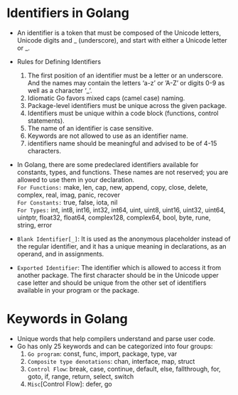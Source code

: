 # Identifiers in Golang
- An identifier is a token that must be composed of the Unicode letters, Unicode digits and _ (underscore), and start with either a Unicode letter or _.
- Rules for Defining Identifiers
    1. The first position of an identifier must be a letter or an underscore. And the names may contain the letters ‘a-z’ or ’A-Z’ or digits 0-9 as well as a character ‘_’.
    2. Idiomatic Go favors mixed caps (camel case) naming.
    3. Package-level identifiers must be unique across the given package.
    4. Identifiers must be unique within a code block (functions, control statements).
    5. The name of an identifier is case sensitive.
    6. Keywords are not allowed to use as an identifier name.
    7. identifiers name should be meaningful and advised to be of 4-15 characters.

- In Golang, there are some predeclared identifiers available for constants, types, and functions. These names are not reserved; you are allowed to use them in your declaration.  
`For Functions:`
make, len, cap, new, append, copy, close, 
delete, complex, real, imag, panic, recover  
`For Constants:`
true, false, iota, nil  
`For Types:`
int, int8, int16, int32, int64, uint,
uint8, uint16, uint32, uint64, uintptr,
float32, float64, complex128, complex64,
bool, byte, rune, string, error  

-  `Blank Identifier[_]`: It is used as the anonymous placeholder instead of the regular identifier, and it has a unique meaning in declarations, as an operand, and in assignments.

- `Exported Identifier`: The identifier which is allowed to access it from another package. The first character should be in the Unicode upper case letter and should be unique from the other set of identifiers available in your program or the package.

# Keywords in Golang

-  Unique words that help compilers understand and parse user code.
-  Go has only 25 keywords and can be categorized into four groups:
    1. `Go program`: const, func, import, package, type, var
    2. `Composite type denotations`: chan, interface, map, struct
    3. `Control Flow`: break, case, continue, default, else, fallthrough, for, goto, if, range, return, select, switch
    4. `Misc`[Control Flow]: defer, go